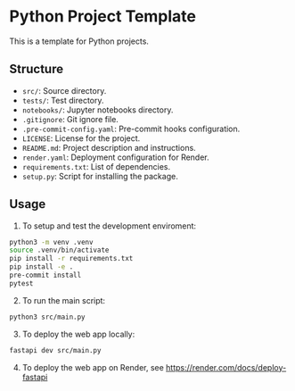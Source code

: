 # Python Project Template

This is a template for Python projects.

## Structure

- `src/`: Source directory.
- `tests/`: Test directory.
- `notebooks/`: Jupyter notebooks directory.
- `.gitignore`: Git ignore file.
- `.pre-commit-config.yaml`: Pre-commit hooks configuration.
- `LICENSE`: License for the project.
- `README.md`: Project description and instructions.
- `render.yaml`: Deployment configuration for Render.
- `requirements.txt`: List of dependencies.
- `setup.py`: Script for installing the package.

## Usage

1. To setup and test the development enviroment:
```sh
python3 -m venv .venv
source .venv/bin/activate
pip install -r requirements.txt
pip install -e .
pre-commit install
pytest
```

2. To run the main script:
```sh
python3 src/main.py
```

3. To deploy the web app locally:
```sh
fastapi dev src/main.py
```

4. To deploy the web app on Render, see https://render.com/docs/deploy-fastapi
